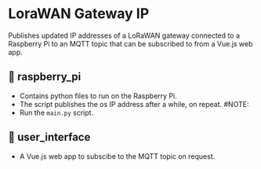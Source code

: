 # LoraWAN Gateway IP
Publishes updated IP addresses of a LoRaWAN gateway connected to a Raspberry Pi to an MQTT topic that can be subscribed to from a Vue.js web app.

## :file_folder: raspberry_pi
- Contains python files to run on the Raspberry Pi.
- The script publishes the os IP address after a while, on repeat.
#NOTE:
- Run the `main.py` script.

## :file_folder: user_interface
- A Vue.js web app to subscibe to the MQTT topic on request.
